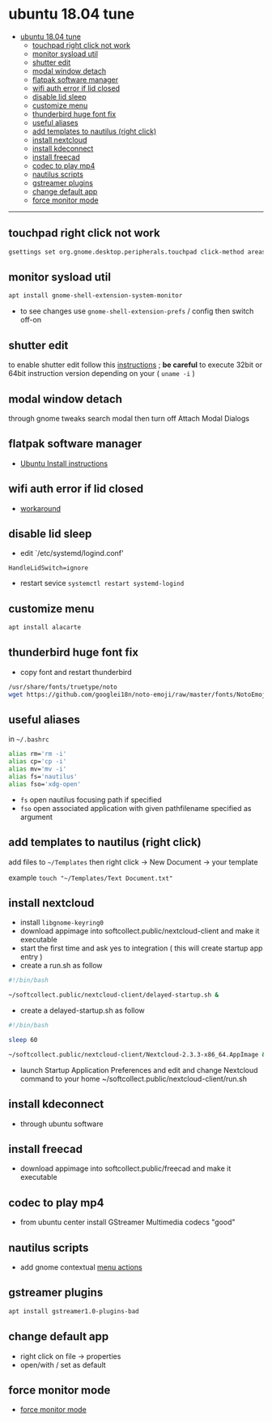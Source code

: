 # ubuntu 18.04 tune

<!-- TOC -->
- [ubuntu 18.04 tune](#ubuntu-1804-tune)
  * [touchpad right click not work](#touchpad-right-click-not-work)
  * [monitor sysload util](#monitor-sysload-util)
  * [shutter edit](#shutter-edit)
  * [modal window detach](#modal-window-detach)
  * [flatpak software manager](#flatpak-software-manager)
  * [wifi auth error if lid closed](#wifi-auth-error-if-lid-closed)
  * [disable lid sleep](#disable-lid-sleep)
  * [customize menu](#customize-menu)
  * [thunderbird huge font fix](#thunderbird-huge-font-fix)
  * [useful aliases](#useful-aliases)
  * [add templates to nautilus (right click)](#add-templates-to-nautilus-right-click)
  * [install nextcloud](#install-nextcloud)
  * [install kdeconnect](#install-kdeconnect)
  * [install freecad](#install-freecad)
  * [codec to play mp4](#codec-to-play-mp4)
  * [nautilus scripts](#nautilus-scripts)
  * [gstreamer plugins](#gstreamer-plugins)
  * [change default app](#change-default-app)
  * [force monitor mode](#force-monitor-mode)
<!-- TOCEND -->

<hr/>

## touchpad right click not work

```sh
gsettings set org.gnome.desktop.peripherals.touchpad click-method areas
```

## monitor sysload util

```sh
apt install gnome-shell-extension-system-monitor
```

- to see changes use `gnome-shell-extension-prefs` / config then switch off-on

## shutter edit

to enable shutter edit follow this [instructions](https://www.linuxuprising.com/2018/04/fix-shutter-edit-button-greyed-out-in.html) ; **be careful** to execute 32bit or 64bit instruction version depending on your ( `uname -i` )

## modal window detach

through gnome tweaks search modal then turn off Attach Modal Dialogs

## flatpak software manager

- [Ubuntu Install instructions](https://flatpak.org/setup/Ubuntu/)

## wifi auth error if lid closed

- [workaround](https://bugs.launchpad.net/ubuntu/+source/linux/+bug/1288003)

## disable lid sleep

- edit `/etc/systemd/logind.conf'

```
HandleLidSwitch=ignore
```

- restart sevice `systemctl restart systemd-logind`

## customize menu

```sh
apt install alacarte
```

## thunderbird huge font fix

- copy font and restart thunderbird

```sh
/usr/share/fonts/truetype/noto
wget https://github.com/googlei18n/noto-emoji/raw/master/fonts/NotoEmoji-Regular.ttf
```

## useful aliases

in `~/.bashrc`

```sh
alias rm='rm -i'
alias cp='cp -i'
alias mv='mv -i'
alias fs='nautilus'
alias fso='xdg-open'
```

- `fs` open nautilus focusing path if specified
- `fso` open associated application with given pathfilename specified as argument

## add templates to nautilus (right click)

add files to `~/Templates` then right click -> New Document -> your template

example `touch "~/Templates/Text Document.txt"`

## install nextcloud

- install `libgnome-keyring0`
- download appimage into softcollect.public/nextcloud-client and make it executable
- start the first time and ask yes to integration ( this will create startup app entry )
- create a run.sh as follow

```sh
#!/bin/bash

~/softcollect.public/nextcloud-client/delayed-startup.sh &
```

- create a delayed-startup.sh as follow

```sh
#!/bin/bash

sleep 60

~/softcollect.public/nextcloud-client/Nextcloud-2.3.3-x86_64.AppImage &
```

- launch Startup Application Preferences and edit and change Nextcloud command to your home ~/softcollect.public/nextcloud-client/run.sh

## install kdeconnect

- through ubuntu software

## install freecad

- download appimage into softcollect.public/freecad and make it executable

## codec to play mp4

- from ubuntu center install GStreamer Multimedia codecs "good"

## nautilus scripts

- add gnome contextual [menu actions](https://github.com/devel0/linux-scripts-utils/tree/bf3f1a394cfdeb66439ee5f5a6e8a65c5422be91#nautilus-scripts)

## gstreamer plugins

```sh
apt install gstreamer1.0-plugins-bad
```

## change default app

- right click on file -> properties
- open/with / set as default

## force monitor mode

- [force monitor mode](http://ubuntuhandbook.org/index.php/2017/04/custom-screen-resolution-ubuntu-desktop/)
